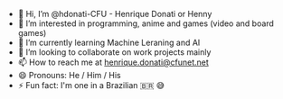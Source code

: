 - 👋 Hi, I’m @hdonati-CFU - Henrique Donati or Henny 
- 👀 I’m interested in programming, anime and games (video and board games)
- 🌱 I’m currently learning Machine Leraning and AI
- 💞️ I’m looking to collaborate on work projects mainly
- 📫 How to reach me at henrique.donati@cfunet.net
- 😄 Pronouns: He / Him / His
- ⚡ Fun fact: I'm one in a Brazilian 🇧🇷 😅

<!---
hdonati-CFU/hdonati-CFU is a ✨ special ✨ repository because its `README.md` (this file) appears on your GitHub profile.
You can click the Preview link to take a look at your changes.
--->

